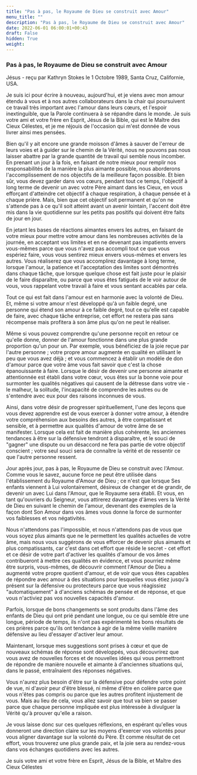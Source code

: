 ```yaml
---
title: "Pas à pas, le Royaume de Dieu se construit avec Amour"
menu_title: ""
description: "Pas à pas, le Royaume de Dieu se construit avec Amour"
date: 2022-06-01 06:00:01+00:43
draft: False
hidden: True
weight:
---
```

### Pas à pas, le Royaume de Dieu se construit avec Amour

Jésus - reçu par Kathryn Stokes le 1 Octobre 1989, Santa Cruz, Californie, USA.

Je suis ici pour écrire à nouveau, aujourd'hui, et je viens avec mon amour étendu à vous et à nos autres collaborateurs dans la chair qui poursuivent ce travail très important avec l'amour dans leurs cœurs, et l'espoir inextinguible, que la Parole continuera à se répandre dans le monde. Je suis votre ami et votre frère en Esprit, Jésus de la Bible, qui est le Maître des Cieux Célestes, et je me réjouis de l'occasion qui m'est donnée de vous livrer ainsi mes pensées.

Bien qu'il y ait encore une grande moisson d'âmes à sauver de l'erreur de leurs voies et à guider sur le chemin de la Vérité, nous ne pouvons pas nous laisser abattre par la grande quantité de travail qui semble nous incomber. En prenant un jour à la fois, en faisant de notre mieux pour remplir nos responsabilités de la manière la plus aimante possible, nous aborderons l'accomplissement de nos objectifs de la meilleure façon possible. Et bien sûr, vous devez garder dans vos cœurs, pendant tout ce temps, l'objectif à long terme de devenir un avec votre Père aimant dans les Cieux, en vous efforçant d'atteindre cet objectif à chaque respiration, à chaque pensée et à chaque prière. Mais, bien que cet objectif soit permanent et qu'on ne s'attende pas à ce qu'il soit atteint avant un avenir lointain, l'accent doit être mis dans la vie quotidienne sur les petits pas positifs qui doivent être faits de jour en jour.

En jetant les bases de réactions aimantes envers les autres, en faisant de votre mieux pour mettre votre amour dans les nombreuses activités de la journée, en acceptant vos limites et en ne devenant pas impatients envers vous-mêmes parce que vous n'avez pas accompli tout ce que vous espériez faire, vous vous sentirez mieux envers vous-mêmes et envers les autres. Vous réaliserez que vous accomplirez davantage à long terme, lorsque l'amour, la patience et l'acceptation des limites sont démontrés dans chaque tâche, que lorsque quelque chose est fait juste pour le plaisir de le faire disparaître, ou parce que vous êtes fatigués de le voir autour de vous, vous rappelant votre travail à faire et vous sentant accablés par cela.

Tout ce qui est fait dans l'amour est en harmonie avec la volonté de Dieu. Et, même si votre amour n'est développé qu'à un faible degré, une personne qui étend son amour à ce faible degré, tout ce qu'elle est capable de faire, avec chaque tâche entreprise, cet effort ne restera pas sans récompense mais profitera à son âme plus qu'on ne peut le réaliser.

Même si vous pouvez comprendre qu'une personne reçoit en retour ce qu'elle donne, donner de l'amour fonctionne dans une plus grande proportion qu'un pour un. Par exemple, vous bénéficiez de la joie reçue par l'autre personne ; votre propre amour augmente en qualité en utilisant le peu que vous avez déjà ; et vous commencez à établir un modèle de don d'amour parce que votre âme vous fait savoir que c'est la chose épanouissante à faire. Lorsque le désir de devenir une personne aimante et attentionnée est établi dans votre cœur, vous êtes sur la bonne voie pour surmonter les qualités négatives qui causent de la détresse dans votre vie - le malheur, la solitude, l'incapacité de comprendre les autres ou de s'entendre avec eux pour des raisons inconnues de vous.

Ainsi, dans votre désir de progresser spirituellement, l'une des leçons que vous devez apprendre est de vous exercer à donner votre amour, à étendre votre compréhension aux besoins des autres, à être compatissant et sensible, et à permettre aux qualités d'amour de votre âme de se manifester. Lorsque cela est fait de manière plus cohérente, les anciennes tendances à être sur la défensive tendront à disparaître, et le souci de "gagner" une dispute ou un désaccord ne fera pas partie de votre objectif conscient ; votre seul souci sera de connaître la vérité et de ressentir ce que l'autre personne ressent.

Jour après jour, pas à pas, le Royaume de Dieu se construit avec l'Amour. Comme vous le savez, aucune force ne peut être utilisée dans l'établissement du Royaume d'Amour de Dieu ; ce n'est que lorsque Ses enfants viennent à Lui volontairement, désireux de changer et de grandir, de devenir un avec Lui dans l'Amour, que le Royaume sera établi. Et vous, en tant qu'ouvriers du Seigneur, vous attirerez davantage d'âmes vers la Vérité de Dieu en suivant le chemin de l'amour, devenant des exemples de la façon dont Son Amour dans vos âmes vous donne la force de surmonter vos faiblesses et vos négativités.

Nous n'attendons pas l'impossible, et nous n'attendons pas de vous que vous soyez plus aimants que ne le permettent les qualités actuelles de votre âme, mais nous vous suggérons de vous efforcer de devenir plus aimants et plus compatissants, car c'est dans cet effort que réside le secret - cet effort et ce désir de votre part d'activer les qualités d'amour de vos âmes contribueront à mettre ces qualités en évidence, et vous pourriez même être surpris, vous-mêmes, de découvrir comment l'Amour de Dieu a augmenté votre propre quotient d'amour, et de voir que vous êtes capables de répondre avec amour à des situations pour lesquelles vous étiez jusqu'à présent sur la défensive ou protecteurs parce que vous réagissiez "automatiquement" à d'anciens schémas de pensée et de réponse, et que vous n'activiez pas vos nouvelles capacités d'amour.

Parfois, lorsque de bons changements se sont produits dans l'âme des enfants de Dieu qui ont prié pendant une longue, ou ce qui semble être une longue, période de temps, ils n'ont pas expérimenté les bons résultats de ces prières parce qu'ils ont tendance à agir de la même vieille manière défensive au lieu d'essayer d'activer leur amour.

Maintenant, lorsque mes suggestions sont prises à cœur et que de nouveaux schémas de réponse sont développés, vous découvrirez que vous avez de nouvelles forces et de nouvelles idées qui vous permettront de répondre de manière nouvelle et aimante à d'anciennes situations qui, dans le passé, entraînaient des réponses négatives.

Vous n'aurez plus besoin d'être sur la défensive pour défendre votre point de vue, ni d'avoir peur d'être blessé, ni même d'être en colère parce que vous n'êtes pas compris ou parce que les autres profitent injustement de vous. Mais au lieu de cela, vous allez savoir que tout va bien se passer parce que chaque personne impliquée est plus intéressée à divulguer la Vérité qu'à prouver qu'elle a raison.

Je vous laisse donc sur ces quelques réflexions, en espérant qu'elles vous donneront une direction claire sur les moyens d'exercer vos volontés pour vous aligner davantage sur la volonté du Père. Et comme résultat de cet effort, vous trouverez une plus grande paix, et la joie sera au rendez-vous dans vos échanges quotidiens avec les autres.

Je suis votre ami et votre frère en Esprit, Jésus de la Bible, et Maître des Cieux Célestes